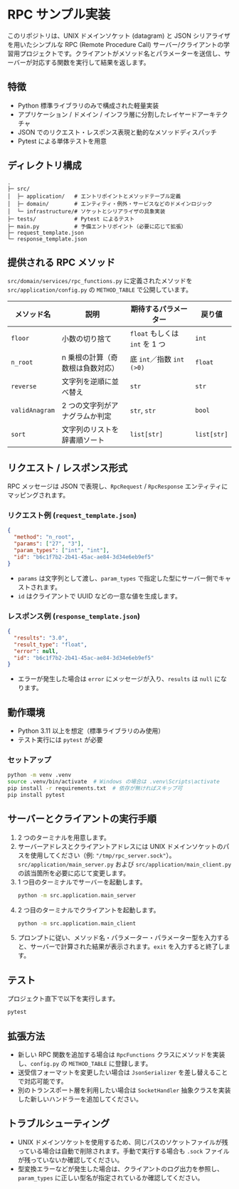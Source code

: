 # RPC サンプル実装

このリポジトリは、UNIX ドメインソケット (datagram) と JSON シリアライザを用いたシンプルな RPC (Remote Procedure Call) サーバー/クライアントの学習用プロジェクトです。クライアントがメソッド名とパラメーターを送信し、サーバーが対応する関数を実行して結果を返します。

## 特徴
- Python 標準ライブラリのみで構成された軽量実装
- アプリケーション / ドメイン / インフラ層に分割したレイヤードアーキテクチャ
- JSON でのリクエスト・レスポンス表現と動的なメソッドディスパッチ
- Pytest による単体テストを用意

## ディレクトリ構成
```
.
├─ src/
│  ├─ application/   # エントリポイントとメソッドテーブル定義
│  ├─ domain/        # エンティティ・例外・サービスなどのドメインロジック
│  └─ infrastructure/# ソケットとシリアライザの具象実装
├─ tests/            # Pytest によるテスト
├─ main.py           # 予備エントリポイント（必要に応じて拡張）
├─ request_template.json
└─ response_template.json
```

## 提供される RPC メソッド
`src/domain/services/rpc_functions.py` に定義されたメソッドを `src/application/config.py` の `METHOD_TABLE` で公開しています。

| メソッド名 | 説明 | 期待するパラメーター | 戻り値 |
|------------|------|----------------------|--------|
| `floor` | 小数の切り捨て | `float` もしくは `int` を 1 つ | `int`
| `n_root` | n 乗根の計算（奇数根は負数対応） | 底 `int`／指数 `int (>0)` | `float`
| `reverse` | 文字列を逆順に並べ替え | `str` | `str`
| `validAnagram` | 2 つの文字列がアナグラムか判定 | `str`, `str` | `bool`
| `sort` | 文字列のリストを辞書順ソート | `list[str]` | `list[str]`

## リクエスト / レスポンス形式
RPC メッセージは JSON で表現し、`RpcRequest` / `RpcResponse` エンティティにマッピングされます。

### リクエスト例 (`request_template.json`)
```json
{
  "method": "n_root",
  "params": ["27", "3"],
  "param_types": ["int", "int"],
  "id": "b6c1f7b2-2b41-45ac-ae84-3d34e6eb9ef5"
}
```
- `params` は文字列として渡し、`param_types` で指定した型にサーバー側でキャストされます。
- `id` はクライアントで UUID などの一意な値を生成します。

### レスポンス例 (`response_template.json`)
```json
{
  "results": "3.0",
  "result_type": "float",
  "error": null,
  "id": "b6c1f7b2-2b41-45ac-ae84-3d34e6eb9ef5"
}
```
- エラーが発生した場合は `error` にメッセージが入り、`results` は `null` になります。

## 動作環境
- Python 3.11 以上を想定（標準ライブラリのみ使用）
- テスト実行には `pytest` が必要

### セットアップ
```bash
python -m venv .venv
source .venv/bin/activate  # Windows の場合は .venv\Scripts\activate
pip install -r requirements.txt  # 依存が無ければスキップ可
pip install pytest
```

## サーバーとクライアントの実行手順
1. 2 つのターミナルを用意します。
2. サーバーアドレスとクライアントアドレスには UNIX ドメインソケットのパスを使用してください（例: `"/tmp/rpc_server.sock"`）。`src/application/main_server.py` および `src/application/main_client.py` の該当箇所を必要に応じて変更します。
3. 1 つ目のターミナルでサーバーを起動します。
   ```bash
   python -m src.application.main_server
   ```
4. 2 つ目のターミナルでクライアントを起動します。
   ```bash
   python -m src.application.main_client
   ```
5. プロンプトに従い、メソッド名・パラメーター・パラメーター型を入力すると、サーバーで計算された結果が表示されます。`exit` を入力すると終了します。

## テスト
プロジェクト直下で以下を実行します。
```bash
pytest
```

## 拡張方法
- 新しい RPC 関数を追加する場合は `RpcFunctions` クラスにメソッドを実装し、`config.py` の `METHOD_TABLE` に登録します。
- 送受信フォーマットを変更したい場合は `JsonSerializer` を差し替えることで対応可能です。
- 別のトランスポート層を利用したい場合は `SocketHandler` 抽象クラスを実装した新しいハンドラーを追加してください。

## トラブルシューティング
- UNIX ドメインソケットを使用するため、同じパスのソケットファイルが残っている場合は自動で削除されます。手動で実行する場合も `.sock` ファイルが残っていないか確認してください。
- 型変換エラーなどが発生した場合は、クライアントのログ出力を参照し、`param_types` に正しい型名が指定されているか確認してください。

